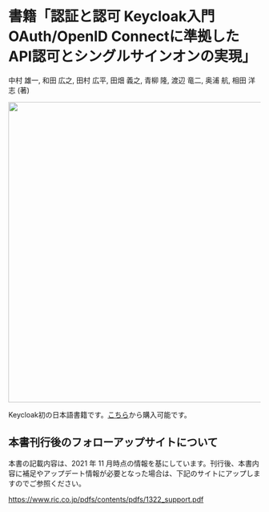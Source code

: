 # 書籍「認証と認可 Keycloak入門 OAuth/OpenID Connectに準拠したAPI認可とシングルサインオンの実現」

中村 雄一, 和田 広之, 田村 広平, 田畑 義之, 青柳 隆, 渡辺 竜二, 奥浦 航, 相田 洋志 (著)

<img src="https://user-images.githubusercontent.com/1562861/147536525-5017dff9-7366-49f6-a982-bc054bf1f9ec.jpg" width="600">
<!-- ![書影](https://user-images.githubusercontent.com/1562861/147536525-5017dff9-7366-49f6-a982-bc054bf1f9ec.jpg) -->

Keycloak初の日本語書籍です。[こちら](https://www.amazon.co.jp/%E8%AA%8D%E8%A8%BC%E3%81%A8%E8%AA%8D%E5%8F%AF-Keycloak%E5%85%A5%E9%96%80-OAuth-OpenID-Connect%E3%81%AB%E6%BA%96%E6%8B%A0%E3%81%97%E3%81%9FAPI%E8%AA%8D%E5%8F%AF%E3%81%A8%E3%82%B7%E3%83%B3%E3%82%B0%E3%83%AB%E3%82%B5%E3%82%A4%E3%83%B3%E3%82%AA%E3%83%B3%E3%81%AE%E5%AE%9F%E7%8F%BE/dp/4865943226/ref=zg_mw_466298_31?_encoding=UTF8&psc=1&refRID=CKX64AM1MXKATX19413M)から購入可能です。

<!-- 正誤表は[こちら](https://github.com/keycloak-book-jp/keycloak-book-jp/wiki)を確認して下さい。 -->
## 本書刊行後のフォローアップサイトについて

本書の記載内容は、2021 年 11 月時点の情報を基にしています。刊行後、本書内容に補足やアップデート情報が必要となった場合は、下記のサイトにアップしますのでご参照ください。

https://www.ric.co.jp/pdfs/contents/pdfs/1322_support.pdf
